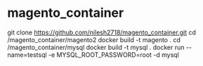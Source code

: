 # magento_container
git clone https://github.com/nilesh2718/magento_container.git
cd /magento_container/magento2
docker build -t magento .
cd /magento_container/mysql
docker build -t mysql .
docker run --name=testsql -e MYSQL_ROOT_PASSWORD=root -d mysql 
